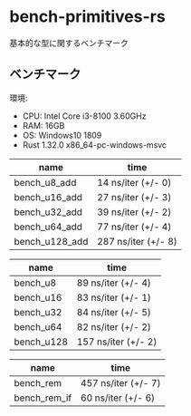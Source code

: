 # bench-primitives-rs

基本的な型に関するベンチマーク

## ベンチマーク

環境:

* CPU: Intel Core i3-8100 3.60GHz
* RAM: 16GB
* OS: Windows10 1809
* Rust 1.32.0 x86_64-pc-windows-msvc

|name|time|
|---|---|
|bench_u8_add|14 ns/iter (+/- 0)|
|bench_u16_add|27 ns/iter (+/- 3)|
|bench_u32_add|39 ns/iter (+/- 2)|
|bench_u64_add|77 ns/iter (+/- 4)|
|bench_u128_add|287 ns/iter (+/- 8)|

|name|time|
|---|---|
|bench_u8|89 ns/iter (+/- 4)|
|bench_u16|83 ns/iter (+/- 1)|
|bench_u32|84 ns/iter (+/- 5)|
|bench_u64|82 ns/iter (+/- 2)|
|bench_u128|157 ns/iter (+/- 2)|

|name|time|
|---|---|
|bench_rem|457 ns/iter (+/- 7)|
|bench_rem_if|60 ns/iter (+/- 6)|
